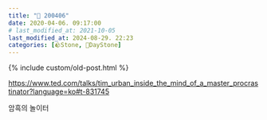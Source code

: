 ```yaml
---
title: "🌱 200406"
date: 2020-04-06. 09:17:00
# last_modified_at: 2021-10-05
last_modified_at: 2024-08-29. 22:23
categories: [🪨Stone, 🌱DayStone]
---
```

{% include custom/old-post.html %}

<https://www.ted.com/talks/tim_urban_inside_the_mind_of_a_master_procrastinator?language=ko#t-831745>  

암흑의 놀이터  
